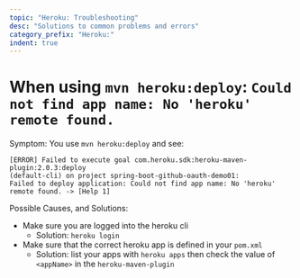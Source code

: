 ```yaml
---
topic: "Heroku: Troubleshooting"
desc: "Solutions to common problems and errors"
category_prefix: "Heroku:"
indent: true
---
```


# When using `mvn heroku:deploy`: `Could not find app name: No 'heroku' remote found.` 

Symptom: You use `mvn heroku:deploy` and see:

```
[ERROR] Failed to execute goal com.heroku.sdk:heroku-maven-plugin:2.0.3:deploy 
(default-cli) on project spring-boot-github-oauth-demo01: 
Failed to deploy application: Could not find app name: No 'heroku' remote found. -> [Help 1]
```

Possible Causes, and Solutions:

* Make sure you are logged into the heroku cli
   * Solution: `heroku login`
* Make sure that the correct heroku app is defined in your `pom.xml`
   * Solution: list your apps with `heroku apps` then check the value of `<appName>` in the `heroku-maven-plugin`
         
